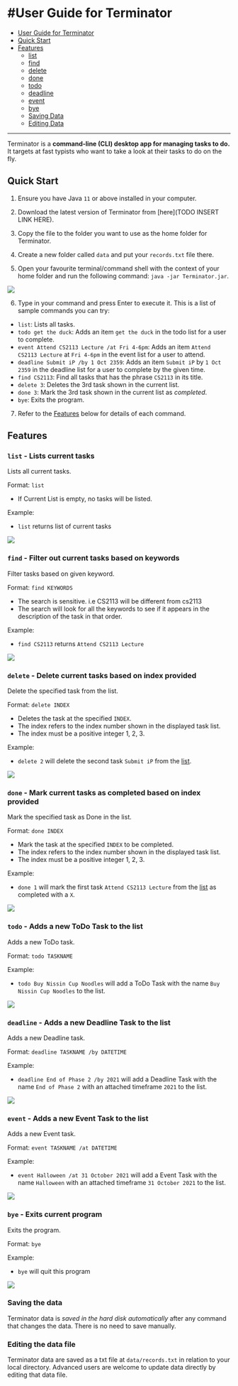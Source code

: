#User Guide for Terminator
=============================
- [User Guide for Terminator](#user-guide-for-terminator)
- [Quick Start](#quick-start)
- [Features](#features)
  - [list](#list---lists-current-tasks)
  - [find](#find---filter-out-current-tasks-based-on-keywords)
  - [delete](#delete---delete-current-tasks-based-on-index-provided)
  - [done](#done---mark-current-tasks-as-completed-based-on-index-provided)
  - [todo](#todo---adds-a-new-todo-task-to-the-list)
  - [deadline](#deadline---adds-a-new-deadline-task-to-the-list)
  - [event](#event---adds-a-new-event-task-to-the-list)
  - [bye](#bye---exits-current-program)
  - [Saving Data](#saving-the-data)
  - [Editing Data](#editing-the-data-file)
-----------------------------

Terminator is a **command-line (CLI) desktop app for managing tasks to do.** It targets at fast typists 
who want to take a look at their tasks to do on the fly.

## Quick Start
1. Ensure you have Java `11` or above installed in your computer.


2. Download the latest version of Terminator from [here](TODO INSERT LINK HERE).


3. Copy the file to the folder you want to use as the home folder for Terminator.


4. Create a new folder called `data` and put your `records.txt` file there.


5. Open your favourite terminal/command shell with the context of your home folder and run the 
following command: ```java -jar Terminator.jar```.

![](Intro.jpg)

6. Type in your command and press Enter to execute it. 
This is a list of sample commands you can try:

* `list`: Lists all tasks.
* `todo get the duck`: Adds an item `get the duck` in the todo list for a user to complete.
* `event Attend CS2113 Lecture /at Fri 4-6pm`: Adds an item `Attend CS2113 Lecture` at 
`Fri 4-6pm` in the event list for a user to attend.
* `deadline Submit iP /by 1 Oct 2359`: Adds an item `Submit iP` by
`1 Oct 2359` in the deadline list for a user to complete by the given time.
* `find CS2113`: Find all tasks that has the phrase `CS2113` in its title.
* `delete 3`: Deletes the 3rd task shown in the current list.
* `done 3`: Mark the 3rd task shown in the current list as _completed_.
* `bye`: Exits the program.

7. Refer to the [Features](#features) below for details of each command.

## Features 


### `list` - Lists current tasks

Lists all current tasks.

Format: ```list```
* If Current List is empty, no tasks will be listed. 

Example:
* ```list``` returns list of current tasks

![](ListCommand.jpg)

### `find` - Filter out current tasks based on keywords

Filter tasks based on given keyword.

Format: ```find KEYWORDS```
* The search is sensitive. i.e CS2113 will be different from cs2113
* The search will look for all the keywords to see if it appears in the description of the task in 
that order.

Example:
* ```find CS2113``` returns `Attend CS2113 Lecture`


![](FindCommand.jpg)

### `delete` - Delete current tasks based on index provided

Delete the specified task from the list. 

Format: ```delete INDEX```
* Deletes the task at the specified `INDEX`.
* The index refers to the index number shown in the displayed task list.
* The index must be a positive integer 1, 2, 3.

Example:
* ```delete 2``` will delete the second task `Submit iP` from the [list](ListCommand.jpg).


![](DeleteCommand.jpg)


### `done` - Mark current tasks as completed based on index provided

Mark the specified task as Done in the list.

Format: ```done INDEX```
* Mark the task at the specified `INDEX` to be completed.
* The index refers to the index number shown in the displayed task list.
* The index must be a positive integer 1, 2, 3.

Example:
* ```done 1``` will mark the first task `Attend CS2113 Lecture` from the [list](ListCommand.jpg) 
as completed with a `X`.


![](DoneCommand.jpg)


### `todo` - Adds a new ToDo Task to the list

Adds a new ToDo task.

Format: ```todo TASKNAME```

Example:
* ```todo Buy Nissin Cup Noodles``` will add a ToDo Task with the name 
`Buy Nissin Cup Noodles` to the list. 


![](ToDoCommand.jpg)

### `deadline` - Adds a new Deadline Task to the list

Adds a new Deadline task.

Format: ```deadline TASKNAME /by DATETIME```

Example:
* ```deadline End of Phase 2 /by 2021``` will add a Deadline Task with the name
  `End of Phase 2` with an attached timeframe `2021` to the list.


![](DeadlineCommand.jpg)

### `event` - Adds a new Event Task to the list

Adds a new Event task.

Format: ```event TASKNAME /at DATETIME```

Example:
* ```event Halloween /at 31 October 2021``` will add a Event Task with the name
  `Halloween` with an attached timeframe `31 October 2021` to the list.


![](EventCommand.jpg)

### `bye` - Exits current program

Exits the program.

Format: ```bye```

Example:
* ```bye``` will quit this program

![](ByeCommand.jpg)

### Saving the data

Terminator data is _saved in the hard disk automatically_ after any command that changes the data. 
There is no need to save manually.

### Editing the data file
Terminator data are saved as a txt file at `data/records.txt` in relation to your local directory. 
Advanced users are welcome to update data directly by editing that data file.